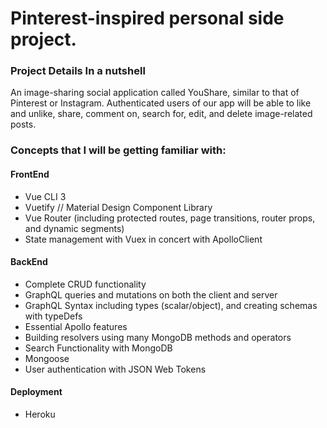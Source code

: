 # Pinterest-inspired personal side project.

### Project Details In a nutshell
An image-sharing social application called YouShare, similar to that of Pinterest or Instagram. Authenticated users of our app will be able to like and unlike, share, comment on, search for, edit, and delete image-related posts.

### Concepts that I will be getting familiar with: 

#### FrontEnd 
 - Vue CLI 3
 - Vuetify // Material Design Component Library
 - Vue Router (including protected routes, page transitions, router props, and dynamic segments)
 - State management with Vuex in concert with ApolloClient

#### BackEnd
 - Complete CRUD functionality 
 - GraphQL queries and mutations on both the client and server
 - GraphQL Syntax including types (scalar/object), and creating schemas with typeDefs
 - Essential Apollo features
 - Building resolvers using many MongoDB methods and operators
 - Search Functionality with MongoDB
 - Mongoose
 - User authentication with JSON Web Tokens
 
 #### Deployment
  - Heroku 

